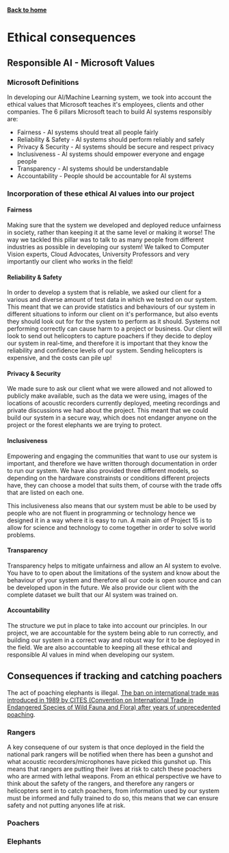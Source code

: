 [__Back to home__](index.md)

# Ethical consequences

## Responsible AI - Microsoft Values

### Microsoft Definitions

In developing our AI/Machine Learning system, we took into account the ethical values that Microsoft teaches it's employees, clients and other companies. The 6 pillars Microsoft teach to build AI systems responsibly are:
- Fairness -  AI systems should treat all people fairly 
- Reliability & Safety - AI systems should perform reliably and safely
- Privacy & Security - AI systems should be secure and respect privacy
- Inclusiveness - AI systems should empower everyone and engage people
- Transparency - AI systems should be understandable
- Accountability - People should be accountable for AI systems

### Incorporation of these ethical AI values into our project

#### Fairness

Making sure that the system we developed and deployed reduce unfairness in society, rather than keeping it at the same level or making it worse! The way we tackled this pillar was to talk to as many people from different industries as possible in developing our system! We talked to Computer Vision experts, Cloud Advocates, University Professors and very importantly our client who works in the field!

#### Reliability & Safety

In order to develop a system that is reliable, we asked our client for a various and diverse amount of test data in which we tested on our system. This meant that we can provide statistics and behaviours of our system in different situations to inform our client on it's performance, but also events they should look out for for the system to perform as it should. Systems not performing correctly can cause harm to a project or business. Our client will look to send out helicopters to capture poachers if they decide to deploy our system in real-time, and therefore it is important that they know the reliability and confidence levels of our system. Sending helicopters is expensive, and the costs can pile up!

#### Privacy & Security

We made sure to ask our client what we were allowed and not allowed to publicly make available, such as the data we were using, images of the locations of acoustic recorders currently deployed, meeting recordings and private discussions we had about the project. This meant that we could build our system in a secure way, which does not endanger anyone on the project or the forest elephants we are trying to protect.

#### Inclusiveness

Empowering and engaging the communities that want to use our system is important, and therefore we have written thorough documentation in order to run our system. We have also provided three different models, so depending on the hardware constrainsts or conditions different projects have, they can choose a model that suits them, of course with the trade offs that are listed on each one.

This inclusiveness also means that our system must be able to be used by people who are not fluent in programming or technology hence we designed it in a way where it is easy to run. A main aim of Project 15 is to allow for science and technology to come together in order to solve world problems.

#### Transparency

Transparency helps to mitigate unfairness and allow an AI system to evolve. You have to to open about the limitations of the system and know about the behaviour of your system and therefore all our code is open source and can be developed upon in the future. We also provide our client with the complete dataset we built that our AI system was trained on.

#### Accountability

The structure we put in place to take into account our principles. In our project, we are accountable for the system being able to run correctly, and building our system in a correct way and robust way for it to be deployed in the field. We are also accountable to keeping all these ethical and responsible AI values in mind when developing our system.

## Consequences if tracking and catching poachers

The act of poaching elephants is illegal. [The ban on international trade was introduced in 1989 by CITES (Convention on International Trade in Endangered Species of Wild Fauna and Flora) after years of unprecedented poaching](https://wwf.panda.org/discover/knowledge_hub/endangered_species/elephants/african_elephants/afelephants_threats/).

### Rangers

A key consequene of our system is that once deployed in the field the national park rangers will be notified when there has been a gunshot and what acoustic recorders/microphones have picked this gunshot up. This means that rangers are putting their lives at risk to catch these poachers who are armed with lethal weapons. From an ethical perspective we have to think about the safety of the rangers, and therefore any rangers or helicopters sent in to catch poachers, from information used by our system must be informed and fully trained to do so, this means that we can ensure safety and not putting anyones life at risk. 

### Poachers

### Elephants
